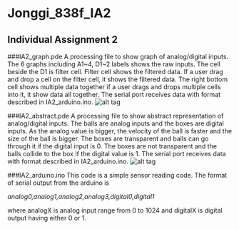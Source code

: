 # Jonggi_838f_IA2
## Individual Assignment 2

###IA2_graph.pde
A processing file to show graph of analog/digital inputs. The 6 graphs including A1~4, D1~2 labels shows the raw inputs. The cell beside the D1 is filter cell. Filter cell shows the filtered data. If a user drag and drop a cell on the filter cell, it shows the filtered data. The right bottom cell shows multiple data together if a user drags and drops multiple cells into it, it show data all together. The serial port receives data with format described in IA2_arduino.ino.
![alt tag](http://cmsc838f-s15.wikispaces.com/file/view/a2_graph.png/539795236/347x218/a2_graph.png)

###IA2_abstract.pde
A processing file to show abstract representation of analog/digital inputs. The balls are analog inputs and the boxes are digital inputs. As the analog value is bigger, the velocity of the ball is faster and the size of the ball is bigger. The boxes are transparent and balls can go through it if the digital input is 0. The boxes are not transparent and the balls collide to the box if the digital value is 1. The serial port receives data with format described in IA2_arduino.ino.
![alt tag](http://cmsc838f-s15.wikispaces.com/file/view/a2_abstract.png/539795274/350x218/a2_abstract.png)

###IA2_arduino.ino
This code is a simple sensor reading code. The format of serial output from the arduino is 

*analog0,analog1,analog2,analog3,digital0,digital1*

where analogX is analog input range from 0 to 1024 and digitalX is digital output having either 0 or 1.
